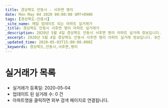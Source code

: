 ```yaml
---
title: 경상북도 안동시 - 서후면 명리
date: Mon May 04 2020 00:00:00 GMT+0900
tags: [경상북도-안동시]
_site_name: 매일 업데이트 되는 아파트 실거래가
_title: 경상북도 안동시 서후면 명리 아파트 실거래가
_description: 2020년 5월 4일 경상북도 안동시 서후면 명리 아파트 실거래 정보입니다. 0건 아파트 정보가 있습니다.
_excerpt: 2020년 5월 4일 경상북도 안동시 서후면 명리 아파트 실거래 정보입니다. 0건 아파트 정보가 있습니다.
_updated_time: 2020-05-03T15:00:00.000Z
_keywords: 경상북도,안동시,서후면,명리
---
```






# 실거래가 목록
- 실거래가 등록일: 2020-05-04
- 업데이트 된 실거래 수: 0 건
- 아파트명을 클릭하면 외부 검색 페이지로 연결됩니다.




